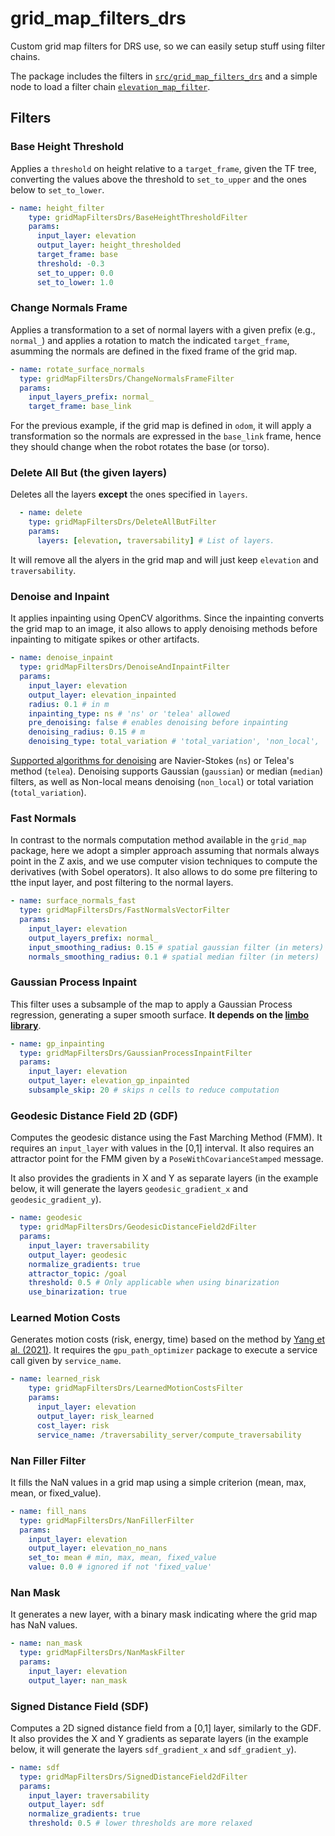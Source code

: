 # grid_map_filters_drs
Custom grid map filters for DRS use, so we can easily setup stuff using filter chains.

The package includes the filters in [`src/grid_map_filters_drs`](src/grid_map_filters_drs) and a simple node to load a filter chain [`elevation_map_filter`](src/elevation_map_filter/elevation_map_filter.cpp).

## Filters

### Base Height Threshold
Applies a `threshold` on height relative to a `target_frame`, given the TF tree, converting the values above the threshold to `set_to_upper` and the ones below to `set_to_lower`.

```yaml
- name: height_filter
    type: gridMapFiltersDrs/BaseHeightThresholdFilter
    params:
      input_layer: elevation
      output_layer: height_thresholded
      target_frame: base
      threshold: -0.3
      set_to_upper: 0.0
      set_to_lower: 1.0
```

### Change Normals Frame
Applies a transformation to a set of normal layers with a given prefix (e.g., `normal_`) and applies a rotation to match the indicated `target_frame`, asumming the normals are defined in the fixed frame of the grid map.

```yaml
- name: rotate_surface_normals
  type: gridMapFiltersDrs/ChangeNormalsFrameFilter
  params:
    input_layers_prefix: normal_
    target_frame: base_link
```
For the previous example, if the grid map is defined in `odom`, it will apply a transformation so the normals are expressed in the `base_link` frame, hence they should change when the robot rotates the base (or torso).

### Delete All But (the given layers)
Deletes all the layers **except** the ones specified in `layers`. 
```yaml
  - name: delete
    type: gridMapFiltersDrs/DeleteAllButFilter
    params:
      layers: [elevation, traversability] # List of layers.
```
It will remove all the alyers in the grid map and will just keep `elevation` and `traversability`.
### Denoise and Inpaint
It applies inpainting using OpenCV algorithms. Since the inpainting converts the grid map to an image, it also allows to apply denoising methods before inpainting to mitigate spikes or other artifacts.

```yaml
- name: denoise_inpaint
  type: gridMapFiltersDrs/DenoiseAndInpaintFilter
  params:
    input_layer: elevation
    output_layer: elevation_inpainted
    radius: 0.1 # in m
    inpainting_type: ns # 'ns' or 'telea' allowed
    pre_denoising: false # enables denoising before inpainting
    denoising_radius: 0.15 # m
    denoising_type: total_variation # 'total_variation', 'non_local', 'gaussian', and 'median' supported
```
[Supported algorithms for denoising](https://docs.opencv.org/4.2.0/df/d3d/tutorial_py_inpainting.html) are Navier-Stokes (`ns`) or Telea's method (`telea`).
Denoising supports Gaussian (`gaussian`) or median (`median`) filters, as well as Non-local means denoising (`non_local`) or total variation (`total_variation`).

### Fast Normals
In contrast to the normals computation method available in the `grid_map` package, here we adopt a simpler approach assuming that normals always point in the Z axis, and we use computer vision techniques to compute the derivatives (with Sobel operators). It also allows to do some pre filtering to tthe input layer, and post filtering to the normal layers.

```yaml
- name: surface_normals_fast
  type: gridMapFiltersDrs/FastNormalsVectorFilter
  params:
    input_layer: elevation
    output_layers_prefix: normal_
    input_smoothing_radius: 0.15 # spatial gaussian filter (in meters)
    normals_smoothing_radius: 0.1 # spatial median filter (in meters)
```

### Gaussian Process Inpaint
This filter uses a subsample of the map to apply a Gaussian Process regression, generating a super smooth surface. **It depends on the [limbo library](https://github.com/ori-drs/limbo)**.

```yaml
- name: gp_inpainting
  type: gridMapFiltersDrs/GaussianProcessInpaintFilter
  params:
    input_layer: elevation
    output_layer: elevation_gp_inpainted
    subsample_skip: 20 # skips n cells to reduce computation
```

### Geodesic Distance Field 2D (GDF)
Computes the geodesic distance using the Fast Marching Method (FMM). It requires an `input_layer` with values in the [0,1] interval. It also requires an attractor point for the FMM given by a `PoseWithCovarianceStamped` message.

It also provides the gradients in X and Y as separate layers (in the example below, it will generate the layers `geodesic_gradient_x` and `geodesic_gradient_y`).

```yaml
- name: geodesic
  type: gridMapFiltersDrs/GeodesicDistanceField2dFilter
  params:
    input_layer: traversability
    output_layer: geodesic
    normalize_gradients: true
    attractor_topic: /goal
    threshold: 0.5 # Only applicable when using binarization
    use_binarization: true
```

### Learned Motion Costs
Generates motion costs (risk, energy, time) based on the method by [Yang et al. (2021)](https://www.research-collection.ethz.ch/bitstream/handle/20.500.11850/491442/yang2021icra.pdf?sequence=1). It requires the `gpu_path_optimizer` package to execute a service call given by `service_name`.

```yaml
- name: learned_risk
    type: gridMapFiltersDrs/LearnedMotionCostsFilter
    params:
      input_layer: elevation
      output_layer: risk_learned
      cost_layer: risk
      service_name: /traversability_server/compute_traversability
```

### Nan Filler Filter
It fills the NaN values in a grid map using a simple criterion (mean, max, mean, or fixed_value).

```yaml
- name: fill_nans
  type: gridMapFiltersDrs/NanFillerFilter
  params:
    input_layer: elevation
    output_layer: elevation_no_nans
    set_to: mean # min, max, mean, fixed_value
    value: 0.0 # ignored if not 'fixed_value'
```

### Nan Mask
It generates a new layer, with a binary mask indicating where the grid map has NaN values.

```yaml
- name: nan_mask
  type: gridMapFiltersDrs/NanMaskFilter
  params:
    input_layer: elevation
    output_layer: nan_mask
```

### Signed Distance Field (SDF)
Computes a 2D signed distance field from a [0,1] layer, similarly to the GDF. It also provides the X and Y gradients as separate layers (in the example below, it will generate the layers `sdf_gradient_x` and `sdf_gradient_y`).

```yaml
- name: sdf
  type: gridMapFiltersDrs/SignedDistanceField2dFilter
  params:
    input_layer: traversability
    output_layer: sdf
    normalize_gradients: true
    threshold: 0.5 # lower thresholds are more relaxed
```